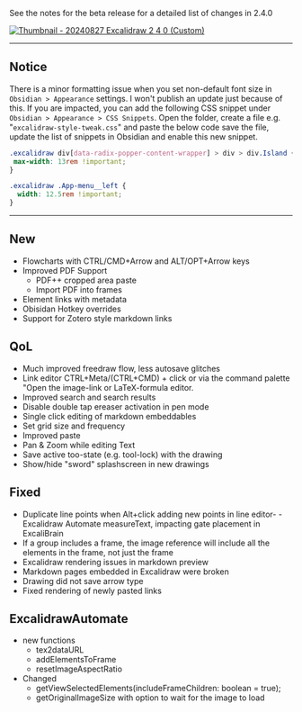 See the notes for the beta release for a detailed list of changes in 2.4.0

[![Thumbnail - 20240827 Excalidraw 2 4 0 (Custom)](https://github.com/user-attachments/assets/e56f1119-9d76-4627-b3d3-0a4943401a5d)](https://youtu.be/LtuAaqY_DNc)

---

## Notice
There is a minor formatting issue when you set non-default font size in `Obsidian > Appearance` settings. I won't publish an update just because of this. If you are impacted, you can add the following CSS snippet under `Obsidian > Appearance > CSS Snippets`. Open the folder, create a file e.g. "`excalidraw-style-tweak.css`" and paste the below code save the file, update the list of snippets in Obsidian and enable this new snippet.

```css
.excalidraw div[data-radix-popper-content-wrapper] > div > div.Island {
 max-width: 13rem !important;
}

.excalidraw .App-menu__left {
  width: 12.5rem !important;
}
```

---

## New
- Flowcharts with CTRL/CMD+Arrow and ALT/OPT+Arrow keys
- Improved PDF Support
  - PDF++ cropped area paste
  - Import PDF into frames
- Element links with metadata
- Obisidan Hotkey overrides
- Support for Zotero style markdown links

## QoL
- Much improved freedraw flow, less autosave glitches
- Link editor CTRL+Meta/(CTRL+CMD) + click or via the command palette "Open the image-link or LaTeX-formula editor.
- Improved search and search results
- Disable double tap ereaser activation in pen mode
- Single click editing of markdown embeddables
- Set grid size and frequency
- Improved paste
- Pan & Zoom while editing Text
- Save active too-state (e.g. tool-lock) with the drawing
- Show/hide "sword" splashscreen in new drawings

## Fixed
- Duplicate line points when Alt+click adding new points in line editor- - Excalidraw Automate measureText, impacting gate placement in ExcaliBrain
- If a group includes a frame, the image reference will include all the elements in the frame, not just the frame
- Excalidraw rendering issues in markdown preview
- Markdown pages embedded in Excalidraw were broken
- Drawing did not save arrow type
- Fixed rendering of newly pasted links

## ExcalidrawAutomate
- new functions
  - tex2dataURL
  - addElementsToFrame
  - resetImageAspectRatio
- Changed
  - getViewSelectedElements(includeFrameChildren: boolean = true);
  - getOriginalImageSize with option to wait for the image to load